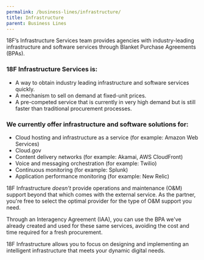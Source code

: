 ```yaml
---
permalink: /business-lines/infrastructure/
title: Infrastructure
parent: Business Lines
---
```


18F’s Infrastructure Services team provides agencies with industry-leading infrastructure and software services through Blanket Purchase Agreements (BPAs).

### 18F Infrastructure Services is:

* A way to obtain industry leading infrastructure and software services quickly.
* A mechanism to sell on demand at fixed-unit prices.
* A pre-competed service that is currently in very high demand but is still faster than traditional procurement processes.

### We currently offer infrastructure and software solutions for:

* Cloud hosting and infrastructure as a service (for example: Amazon Web Services)
* Cloud.gov
* Content delivery networks (for example: Akamai, AWS CloudFront)
* Voice and messaging orchestration (for example: Twilio)
* Continuous monitoring (for example: Splunk)
* Application performance monitoring (for example: New Relic)

18F Infrastructure *doesn't* provide operations and maintenance (O&M) support beyond that which comes with the external service. As the partner, you're free to select the optimal provider for the type of O&M support you need.

Through an Interagency Agreement (IAA), you can use the BPA we've already created and used for these same services, avoiding the cost and time required for a fresh procurement.

18F Infrastructure allows you to focus on designing and implementing an intelligent infrastructure that meets your dynamic digital needs.
